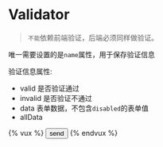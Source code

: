 # Validator


> `不能`依赖前端验证，后端必须同样做验证。

唯一需要设置的是`name`属性，用于保存验证信息

验证信息属性:

+ valid 是否验证通过
+ invalid 是否验证不通过
+ data 表单数据，不包含`disabled`的表单值
+ allData

{% vux %}
<validator name="demo">
  <input type="submit" value="send" v-if="$demo.valid">
</validator>
{% endvux %}